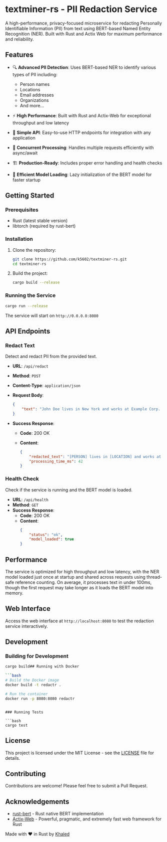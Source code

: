 # textminer-rs - PII Redaction Service

A high-performance, privacy-focused microservice for redacting Personally Identifiable Information (PII) from text using BERT-based Named Entity Recognition (NER). Built with Rust and Actix Web for maximum performance and reliability.

## Features

- 🔍 **Advanced PII Detection**: Uses BERT-based NER to identify various types of PII including:
  - Person names
  - Locations
  - Email addresses
  - Organizations
  - And more...

- ⚡ **High Performance**: Built with Rust and Actix-Web for exceptional throughput and low latency
- 🎯 **Simple API**: Easy-to-use HTTP endpoints for integration with any application
- 🔄 **Concurrent Processing**: Handles multiple requests efficiently with async/await
- 🏗️ **Production-Ready**: Includes proper error handling and health checks
- 🚀 **Efficient Model Loading**: Lazy initialization of the BERT model for faster startup

## Getting Started

### Prerequisites

- Rust (latest stable version)
- libtorch (required by rust-bert)

### Installation

1. Clone the repository:

   ```bash
   git clone https://github.com/k5602/textminer-rs.git
   cd textminer-rs
   ```

2. Build the project:

   ```bash
   cargo build --release
   ```

### Running the Service

```bash
cargo run --release
```

The service will start on `http://0.0.0.0:8080`

## API Endpoints

### Redact Text

Detect and redact PII from the provided text.

- **URL**: `/api/redact`
- **Method**: `POST`
- **Content-Type**: `application/json`
- **Request Body**:

  ```json
  {
      "text": "John Doe lives in New York and works at Example Corp. Contact: john@example.com"
  }
  ```

- **Success Response**:
  - **Code**: 200 OK
  - **Content**:

    ```json
    {
        "redacted_text": "[PERSON] lives in [LOCATION] and works at [ORG]. Contact: [EMAIL]",
        "processing_time_ms": 42
    }
    ```

### Health Check

Check if the service is running and the BERT model is loaded.

- **URL**: `/api/health`
- **Method**: `GET`
- **Success Response**:
  - **Code**: 200 OK
  - **Content**:
    ```json
    {
        "status": "ok",
        "model_loaded": true
    }
    ```

## Performance

The service is optimized for high throughput and low latency, with the NER model loaded just once at startup and shared across requests using thread-safe reference counting. On average, it processes text in under 100ms, though the first request may take longer as it loads the BERT model into memory.

## Web Interface

Access the web interface at `http://localhost:8080` to test the redaction service interactively.


## Development

### Building for Development

```bash
cargo build## Running with Docker

```bash
# Build the Docker image
docker build -t redactr .

# Run the container
docker run -p 8080:8080 redactr
```
```

### Running Tests

```bash
cargo test
```

## License

This project is licensed under the MIT License - see the [LICENSE](LICENSE) file for details.

## Contributing

Contributions are welcome! Please feel free to submit a Pull Request.

## Acknowledgements

- [rust-bert](https://github.com/guillaume-be/rust-bert) - Rust native BERT implementation
- [Actix-Web](https://actix.rs/) - Powerful, pragmatic, and extremely fast web framework for Rust


Made with ❤️ in Rust by [Khaled](https://github.com/k5602)